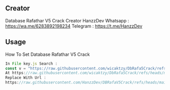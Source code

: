 ## Creator
Database Rafathar V5 Crack
Creator HanzzDev
Whatsapp : https://wa.me/6283892198234
Telegram : https://t.me/HanzzDev

## Usage
How To Set Database Rafathar V5 Crack
```js
In File key.js Search :
const v = "https://raw.githubusercontent.com/wicaktzy/DbRafa5Crack/refs/heads/main/dbrafatharv5";
At https://raw.githubusercontent.com/wicaktzy/DbRafa5Crack/refs/heads/main/dbrafatharv5
Replace With Url :
https://raw.githubusercontent.com/HanzzDev/DBRafaV5Crack/refs/heads/main/DBRafatharV5
```
